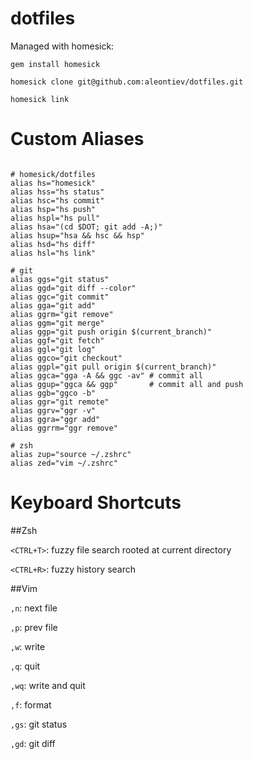 dotfiles
========
Managed with homesick:


`gem install homesick`

`homesick clone git@github.com:aleontiev/dotfiles.git`

`homesick link`

Custom Aliases
==============
```

# homesick/dotfiles
alias hs="homesick"
alias hss="hs status"
alias hsc="hs commit"
alias hsp="hs push"
alias hspl="hs pull"
alias hsa="(cd $DOT; git add -A;)" 
alias hsup="hsa && hsc && hsp"
alias hsd="hs diff"
alias hsl="hs link"

# git
alias ggs="git status"
alias ggd="git diff --color"
alias ggc="git commit"
alias gga="git add"
alias ggrm="git remove"
alias ggm="git merge"
alias ggp="git push origin $(current_branch)"
alias ggf="git fetch"
alias ggl="git log"
alias ggco="git checkout"     
alias ggpl="git pull origin $(current_branch)"
alias ggca="gga -A && ggc -av" # commit all
alias ggup="ggca && ggp"       # commit all and push
alias ggb="ggco -b"            
alias ggr="git remote"
alias ggrv="ggr -v"
alias ggra="ggr add"
alias ggrrm="ggr remove"

# zsh
alias zup="source ~/.zshrc"
alias zed="vim ~/.zshrc"

```

Keyboard Shortcuts
==================

##Zsh

`<CTRL+T>`: fuzzy file search rooted at current directory

`<CTRL+R>`: fuzzy history search 

##Vim

`,n`: next file

`,p`: prev file

`,w`: write

`,q`: quit

`,wq`: write and quit

`,f`: format

`,gs`: git status

`,gd`: git diff
